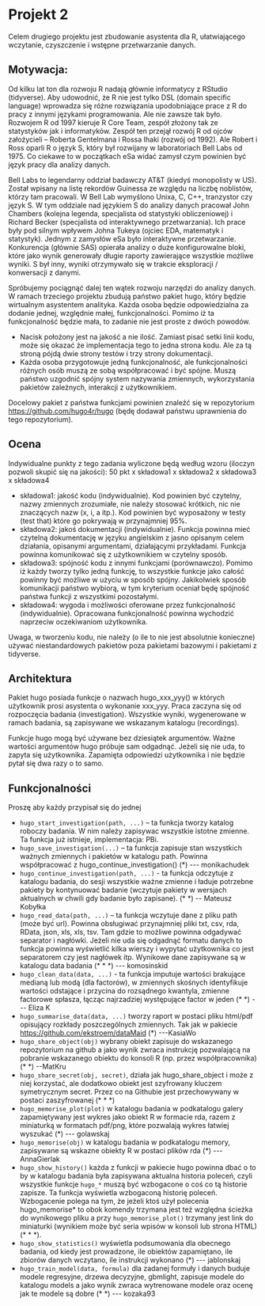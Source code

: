 # Projekt 2

Celem drugiego projektu jest zbudowanie asystenta dla R, ułatwiającego wczytanie, czyszczenie i wstępne przetwarzanie danych. 

## Motywacja:

Od kilku lat ton dla rozwoju R nadają głównie informatycy z RStudio (tidyverse). Aby udowodnić, że R nie jest tylko DSL (domain specific language) wprowadza się różne rozwiązania upodobniające prace z R do pracy z innymi językami programowania. Ale nie zawsze tak było. Rozwojem R od 1997 kieruje R Core Team, zespół złożony tak ze statystyków jak i informatyków. Zespół ten przejął rozwój R od ojców założycieli – Roberta Gentelmana i Rossa Ihaki (rozwój od 1992).
Ale Robert i Ross oparli R o język S, który był rozwijany w laboratoriach Bell Labs od 1975. Co ciekawe to w początkach eSa widać zamysł czym powinien być język pracy dla analizy danych.

Bell Labs to legendarny oddział badawczy AT&T (kiedyś monopolisty w US). Został wpisany na listę rekordów Guinessa ze względu na liczbę noblistów, którzy tam pracowali. W Bell Lab wymyślono Unixa, C, C++, tranzystor czy język S. W tym oddziale nad językiem S do analizy danych pracował John Chambers (kolejna legenda, specjalista od statystyki obliczeniowej) i Richard Becker (specjalista od interaktywnego przetwarzania). Ich prace były pod silnym wpływem Johna Tukeya (ojciec EDA, matematyk i statystyk). Jednym z zamysłów eSa było interaktywne przetwarzanie. Konkurencja (głównie SAS) opierała analizy o duże konfigurowalne bloki, które jako wynik generowały długie raporty zawierające wszystkie możliwe wyniki. S był inny, wyniki otrzymywało się w trakcie eksploracji / konwersacji z danymi.

Spróbujemy pociągnąć dalej ten wątek rozwoju narzędzi do analizy danych. W ramach trzeciego projektu zbudują państwo pakiet hugo, który będzie wirtualnym asystentem analityka. Każda osoba będzie odpowiedzialna za dodanie jednej, względnie małej, funkcjonalności. Pomimo iż ta funkcjonalność będzie mała, to zadanie nie jest proste z dwóch powodów.

*	Nacisk położony jest na jakość a nie ilość. Zamiast pisać setki linii kodu, może się okazać że implementacja tego to jedna strona kodu. Ale za tą stroną pójdą dwie strony testów i trzy strony dokumentacji. 
*	Każda osoba przygotowuje jedną funkcjonalność, ale funkcjonalności różnych osób muszą ze sobą współpracować i być spójne. Muszą państwo uzgodnić spójny system nazywania zmiennych, wykorzystania pakietów zależnych, interakcji z użytkownikiem.

Docelowy pakiet z państwa funkcjami powinien znaleźć się w repozytorium
https://github.com/hugo4r/hugo
(będę dodawał państwu uprawnienia do tego repozytorium).

## Ocena

Indywidualne punkty z tego zadania wyliczone będą według wzoru (iloczyn pozwoli skupić się na jakości):
50 pkt x  składowa1 x składowa2 x składowa3 x  składowa4

*	składowa1: jakość kodu (indywidualnie). Kod powinien być czytelny, nazwy zmiennych zrozumiałe, nie należy stosować krótkich, nic nie znaczących nazw (x, i, a itp.). Kod powinien być wyposażony w testy (test that) które go pokrywają w przynajmniej 95%.
*	składowa2: jakoś dokumentacji (indywidualnie). Funkcja powinna mieć czytelną dokumentację w języku angielskim z jasno opisanym celem działania, opisanymi argumentami, działającymi przykładami. Funkcja powinna komunikować się z użytkownikiem w czytelny sposób.
*	składowa3: spójność kodu z innymi funkcjami (porównawczo). Pomimo iż każdy tworzy tylko jedną funkcję, to wszystkie funkcje jako całość powinny być możliwe w użyciu w sposób spójny. Jakikolwiek sposób komunikacji państwo wybiorą, w tym kryterium oceniał będę spójność państwa funkcji z wszystkimi pozostałymi.
*	składowa4: wygoda i możliwości oferowane przez funkcjonalność (indywidualnie). Opracowana funkcjonalność powinna wychodzić naprzeciw oczekiwaniom użytkownika. 

Uwaga, w tworzeniu kodu, nie należy (o ile to nie jest absolutnie konieczne) używać niestandardowych pakietów poza pakietami bazowymi i pakietami z tidyverse.

## Architektura

Pakiet hugo posiada funkcje o nazwach hugo_xxx_yyy() w których użytkownik prosi asystenta o wykonanie xxx_yyy. Praca zaczyna się od rozpoczęcia badania (investigation). Wszystkie wyniki, wygenerowane w ramach badania, są zapisywane we wskazanym katalogu (recordings).

Funkcje hugo mogą być używane bez dziesiątek argumentów. Ważne wartości argumentów hugo próbuje sam odgadnąć. Jeżeli się nie uda, to zapyta się użytkownika. Zapamięta odpowiedzi użytkownika i nie będzie pytał się dwa razy o to samo.

## Funkcjonalności

Proszę aby każdy przypisał się do jednej

* `hugo_start_investigation(path, ...)` – ta funkcja tworzy katalog roboczy badania. W nim należy zapisywac wszystkie istotne zmienne. Ta funkcja już istnieje, implementacja: PBi.
* `hugo_save_investigation(...)` – ta funkcja zapisuje stan wszystkich ważnych zmiennych i pakietów w katalogu path. Powinna współpracować z hugo_continue_investigation()  (*) --- monikachudek
* `hugo_continue_investigation(path, ...)` -  ta funkcja odczytuje z katalogu badania, do sesji wszystkie ważne zmienne i ładuje potrzebne pakiety by kontynuować badanie (wczytuje pakiety w wersjach aktualnych w chwili gdy badanie było zapisane). (* *) -- Mateusz Kobyłka
* `hugo_read_data(path, ...)` – ta funkcja wczytuje dane z pliku path (może być url). Powinna obsługiwać przynajmniej pliki txt, csv, rda, RData, json, xls, xls, tsv. Tam gdzie to możliwe powinna odgadywać separator i nagłówki. Jeżeli nie uda się odgadnąć formatu danych to funkcja powinna wyświetlić kilka wierszy i wypytać użytkownika co jest separatorem czy jest nagłówek itp. Wynikowe dane zapisywane są w katalogu data badania (* * *) --- komosinskid
* `hugo_clean_data(data, ...)` - ta funkcja imputuje wartości brakujące medianą lub modą (dla factorów), w zmiennych skośnych identyfikuje wartości odstające i przycina do rozsądnego kwantyla, zmienne factorowe spłasza, łącząc najrzadziej występujące factor w jeden (* *)  --- Eliza K
* `hugo_summarise_data(data, ...)` tworzy raport w postaci pliku html/pdf opisujący rozkłady poszczególnych zmiennych. Tak jak w pakiecie https://github.com/ekstroem/dataMaid (*) ---KasiaWo
* `hugo_share_object(obj)` wybrany obiekt zapisuje do wskazanego repozytorium na github a jako wynik zwraca instrukcję pozwalającą na pobranie wskazanego obiektu do konsoli R (np. przez współpracownika) (* *) --MatKru
* `hugo_share_secret(obj, secret)`, działa jak hugo_share_object i może z niej korzystać, ale dodatkowo obiekt jest szyfrowany kluczem symetrycznym secret. Przez co na Githubie jest przechowywany w postaci zaszyfrowanej (* * *)
* `hugo_memorise_plot(plot)` w katalogu badania w podkatalogu galery zapamiętywany jest wykres jako obiekt R w formacie rda, razem z miniaturką w formatach pdf/png, które pozwalają wykres łatwiej wyszukać (*) --- golawskaj
* `hugo_memorise(obj)` w katalogu badania w podkatalogu memory, zapisywane są wskazne obiekty R w postaci plików rda (*) --- AnnaGierlak
* `hugo_show_history()` każda z funkcji w pakiecie hugo powinna dbać o to by w katalogu badania była zapisywana aktualna historia poleceń, czyli wszystkie funkcje `hugo_*` muszą być wzbogacone o coś co tą historie zapisze. Ta funkcja wyświetla wzbogaconą historię poleceń. Wzbogacenie polega na tym, że jeżeli ktoś użył polecenia hugo_memorise* to obok komendy trzymana jest też względna ścieżka do wynikowego pliku a przy `hugo_memorise_plot()` trzymany jest link do miniaturki (wynikiem może być seria wpisów w konsoli lub strona HTML) (* * *).
* `hugo_show_statistics()` wyświetla podsumowania dla obecnego badania, od kiedy jest prowadzone, ile obiektów zapamiętano, ile zbiorów danych wczytano, ile instrukcji wykonano (*) --- jablonskaj
* `hugo_train_model(data, formula)` dla zadanej formuły i danych buduje modele regresyjne, drzewa decyzyjne, gbmlight, zapisuje modele do katalogu models a jako wynik zwraca wytrenowane modele oraz ocenę jak te modele są dobre (* *) --- kozaka93

